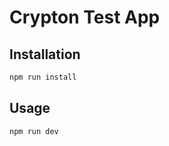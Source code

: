 # Crypton Test App

## Installation

```bash
npm run install
```

## Usage

```bash
npm run dev
```
